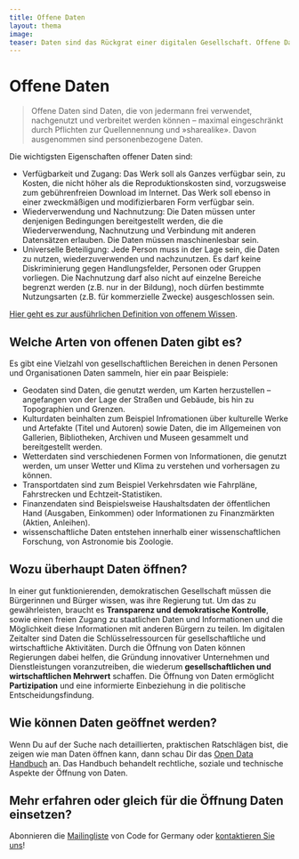 ```yaml
---
title: Offene Daten
layout: thema
image: 
teaser: Daten sind das Rückgrat einer digitalen Gesellschaft. Offene Daten können von jedermann frei verwendet, nachgenutzt und verbreitet werden können. Davon ausgenommen sind personenbezogene Daten.
---
```

# Offene Daten
> Offene Daten sind Daten, die von jedermann frei verwendet, nachgenutzt und verbreitet werden können – maximal eingeschränkt durch Pflichten zur Quellennennung und »sharealike». Davon ausgenommen sind personenbezogene Daten.

Die wichtigsten Eigenschaften offener Daten sind: 
* Verfügbarkeit und Zugang: Das Werk soll als Ganzes verfügbar sein, zu Kosten, die nicht höher als die Reproduktionskosten sind, vorzugsweise zum gebührenfreien Download im Internet. Das Werk soll ebenso in einer zweckmäßigen und modifizierbaren Form verfügbar sein. 
* Wiederverwendung und Nachnutzung: Die Daten müssen unter denjenigen Bedingungen bereitgestellt werden, die die Wiederverwendung, Nachnutzung und Verbindung mit anderen Datensätzen erlauben. Die Daten müssen maschinenlesbar sein. 
* Universelle Beteiligung: Jede Person muss in der Lage sein, die Daten zu nutzen, wiederzuverwenden und nachzunutzen. Es darf keine Diskriminierung gegen Handlungsfelder, Personen oder Gruppen vorliegen. Die Nachnutzung darf also nicht auf einzelne Bereiche begrenzt werden (z.B. nur in der Bildung), noch dürfen bestimmte Nutzungsarten (z.B. für kommerzielle Zwecke) ausgeschlossen sein. 

[Hier geht es zur ausführlichen Definition von offenem Wissen](http://opendefinition.org/okd/deutsch/). 

## Welche Arten von offenen Daten gibt es?

Es gibt eine Vielzahl von gesellschaftlichen Bereichen in denen Personen und Organisationen Daten sammeln, hier ein paar Beispiele:
* Geodaten sind Daten, die genutzt werden, um Karten herzustellen – angefangen von der Lage der
Straßen und Gebäude, bis hin zu Topographien und Grenzen.
* Kulturdaten beinhalten zum Beispiel Infromationen über kulturelle Werke und Artefakte (Titel und Autoren) sowie Daten, die im Allgemeinen von Gallerien, Bibliotheken, Archiven und Museen gesammelt und bereitgestellt werden.
* Wetterdaten sind verschiedenen Formen von Informationen, die genutzt werden, um unser Wetter und Klima zu verstehen und vorhersagen zu können.
* Transportdaten sind zum Beispiel Verkehrsdaten wie Fahrpläne, Fahrstrecken und Echtzeit-Statistiken.
* Finanzendaten sind Beispielsweise Haushaltsdaten der öffentlichen Hand (Ausgaben, Einkommen) oder Informationen zu Finanzmärkten (Aktien, Anleihen).
* wissenschaftliche Daten entstehen innerhalb einer wissenschaftlichen Forschung, von Astronomie bis Zoologie.

## Wozu überhaupt Daten öffnen?

In einer gut funktionierenden, demokratischen Gesellschaft müssen die Bürgerinnen und Bürger wissen, was ihre Regierung tut. Um das zu gewährleisten, braucht es **Transparenz und demokratische Kontrolle**, sowie einen freien Zugang zu staatlichen Daten und Informationen und die Möglichkeit diese Informationen mit anderen Bürgern zu teilen. Im digitalen Zeitalter sind Daten die Schlüsselressourcen für gesellschaftliche und wirtschaftliche Aktivitäten. Durch die Öffnung von Daten können Regierungen dabei helfen, die Gründung innovativer Unternehmen und Dienstleistungen voranzutreiben, die wiederum **gesellschaftlichen und wirtschaftlichen Mehrwert** schaffen. Die Öffnung von Daten ermöglicht **Partizipation** und eine informierte Einbeziehung in die politische Entscheidungsfindung.

## Wie können Daten geöffnet werden?

Wenn Du auf der Suche nach detaillierten, praktischen Ratschlägen bist, die zeigen wie man Daten öffnen kann, dann schau Dir das [Open Data Handbuch](http://opendatahandbook.org/de/how-to-open-up-data/index.html) an. Das Handbuch behandelt rechtliche, soziale und technische Aspekte der Öffnung von Daten.

## Mehr erfahren oder gleich für die Öffnung Daten einsetzen?

Abonnieren die [Mailingliste](https://lists.okfn.org/mailman/listinfo/Codeforde) von Code for Germany oder [kontaktieren Sie uns](info@okfn.de)!
